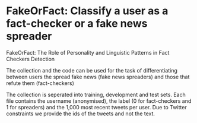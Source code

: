 # FakeOrFact: Classify a user as a fact-checker or a fake news spreader
FakeOrFact: The Role of Personality and Linguistic Patterns in Fact Checkers Detection

The collection and the code can be used for the task of differentiating between users the spread fake news (fake news spreaders) and those that refute them (fact-checkers)

The collection is seperated into training, development and test sets. Each file contains the username (anonymised), the label (0 for fact-checkers and 1 for spreaders) and the 1,000 most recent tweets per user. Due to Twitter constraints we provide the ids of the tweets and not the text.

